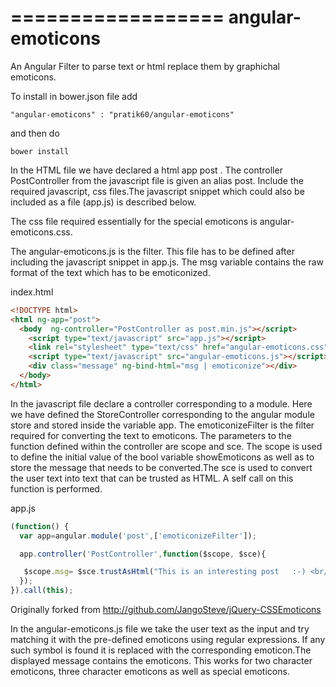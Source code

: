 ==================
angular-emoticons
==================

An Angular Filter to parse text or html replace them by graphichal emoticons.

To install in bower.json file add 

```
"angular-emoticons" : "pratik60/angular-emoticons"
```

and then do 
```
bower install
```

In the HTML file we have declared a html app post . The controller PostController from the javascript file is given an alias post. Include the required javascript, css files.The javascript snippet which could also be included as a file (app.js) is described below.

The css file required essentially for the special emoticons is angular-emoticons.css.

The angular-emoticons.js is the filter. This file has to be defined after including the javascript snippet in app.js. The msg variable contains the raw format of the text which has to be emoticonized.

index.html
```HTML
<!DOCTYPE html>
<html ng-app="post">
  <body  ng-controller="PostController as post.min.js"></script>
    <script type="text/javascript" src="app.js"></script>
    <link rel="stylesheet" type="text/css" href="angular-emoticons.css" />
    <script type="text/javascript" src="angular-emoticons.js"></script>
    <div class="message" ng-bind-html="msg | emoticonize"></div>
  </body>
</html>
```

In the javascript file declare a controller corresponding to a module. Here we have defined the StoreController corresponding to the angular module store and stored inside the variable app. The emoticonizeFilter is the filter required for converting the text to emoticons. The parameters to the function defined within the controller are scope and sce. The scope is used to define the initial value of the bool variable showEmoticons as well as to store the message that needs to be converted.The sce is used to convert the user text into text that can be trusted as HTML. A self call on this function is performed.

app.js
```javascript
(function() {
  var app=angular.module('post',['emoticonizeFilter']);

  app.controller('PostController',function($scope, $sce){

   $scope.msg= $sce.trustAsHtml("This is an interesting post   :-) <br/>=D");
  });
}).call(this);
```

Originally forked from  http://github.com/JangoSteve/jQuery-CSSEmoticons


  In the angular-emoticons.js file we take the user text as the input and try matching it with the pre-defined emoticons using regular expressions. If any such symbol is found it is replaced with the corresponding emoticon.The displayed message contains the emoticons. This works for  two character emoticons, three character emoticons as well as special emoticons.

